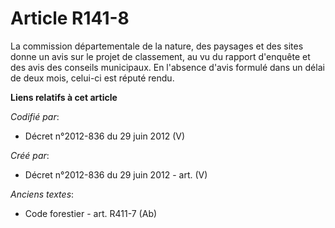 # Article R141-8

La commission départementale de la nature, des paysages et des sites donne un avis sur le projet de classement, au vu du
rapport d'enquête et des avis des conseils municipaux. En l'absence d'avis formulé dans un délai de deux mois, celui-ci est
réputé rendu.

**Liens relatifs à cet article**

_Codifié par_:

  - Décret n°2012-836 du 29 juin 2012 (V)

_Créé par_:

  - Décret n°2012-836 du 29 juin 2012 - art. (V)

_Anciens textes_:

  - Code forestier - art. R411-7 (Ab)
